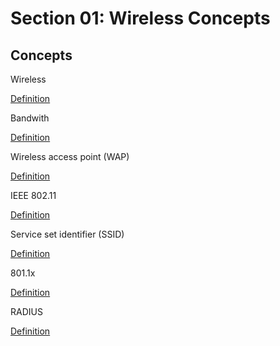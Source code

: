 # Section 01: Wireless Concepts

## Concepts
Wireless

[Definition](../definitions/definitions_W.md#wireless)

Bandwith

[Definition](../definitions/definitions_B.md#bandwith)

Wireless access point (WAP)

[Definition](../definitions/definitions_W.md#wireless-access-point)

IEEE 802.11

[Definition](../definitions/definitions_I.md#ieee-80211)

Service set identifier (SSID)

[Definition](../definitions/definitions_S.md#service-set-identifier)

801.1x

[Definition](../definitions/definitions_1.md#8011x)

RADIUS

[Definition](../definitions/definitions_R.md#radius)
